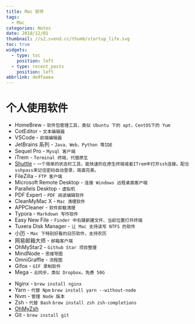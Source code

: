 ```yaml
---
title: Mac 软件
tags:
  - Mac
categories: Notes
date: 2018/12/01
thumbnail: //s2.svend.cc/thumb/startup_life.svg
toc: true
widgets:
  - type: toc
    position: left
  - type: recent_posts
    position: left
abbrlink: de9faaea
---
```


# 个人使用软件

<!-- more -->

- HomeBrew - `软件包管理工具，类似 Ubuntu 下的 apt，CentOS下的 Yum`
- CotEditor - `文本编辑器`
- VSCode - `前端编辑器`
- JetBrains 系列 - `Java、Web、Python 等IDE`
- Sequel Pro - `Mysql 客户端`
- iTrem - `Terminal 终端，代替原生`
- [Shuttle](http://fitztrev.github.io/shuttle/) - `一个简单的状态栏工具，能快速的在原生终端或者ITrem中打开ssh连接。配合sshpass来记住密码自动登录，简直完美。`
- FileZilla - `FTP 客户端`
- Microsoft Remote Desktop - `连接 Windows 远程桌面客户端`
- Parallels Desktop - `虚拟机`
- PDF Expert - `PDF 阅读编辑软件`
- CleanMyMac X - `Mac 清理软件`
- APPCleaner - `软件卸载清理`
- Typora - `Markdown 写作软件`
- Easy New File - `Finder 中右键新建文件、当前位置打开终端`
- Tuxera Disk Manager - `让 Mac 支持读写 NTFS 的软件`
- 小历 - `Mac 下特别好看的日历软件，支持农历`
- 网易邮箱大师 - `邮箱客户端`
- OhMyStar2 - `Github Star 项目整理`
- MindNode - `思维导图`
- OmniGraffle - `流程图`
- Gifox - `GIF 录制软件`
- Mega - `云同步，类似 Dropbox。免费 50G`

* Nginx - `brew install nginx`
* Yarn - `代替 Npm` `brew install yarn --without-node`
* Nvm - `管理 Node 版本`
* Zsh - `代替 Bash` `brew install zsh zsh-completions`
* [OhMyZsh](https://ohmyz.sh/)
* Git - `brew install git`
